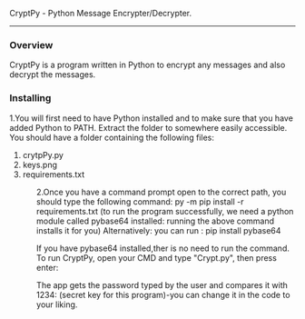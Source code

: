 CryptPy - Python Message Encrypter/Decrypter.
________________________________________________________________________________________________________________________________________________________________________
### Overview
CryptPy is a program written in Python to encrypt any messages and also decrypt the messages.
### Installing
1.You will first need to have Python installed and to make sure that you have added Python to PATH.
Extract the folder to somewhere easily accessible.
You should have a folder containing the following files:
<ol>
  <li>crytpPy.py</li>
  <li>keys.png</li>
  <li>requirements.txt</li>
<ol>
2.Once you have a command prompt open to the correct path, you should type the following command:
     py -m pip install -r requirements.txt
(to run the program successfully, we need a python module called pybase64 installed: running the above command installs it for you)
Alternatively:
you can run : pip install pybase64

If you have pybase64 installed,ther is no need to run the command.
To run CryptPy, open your CMD and type "Crypt.py", then press enter:


The app gets the password typed by the user and compares it with 1234: (secret key for this program)-you can change it in the code to your liking.
